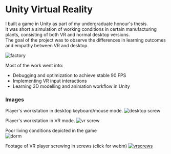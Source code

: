 # Unity Virtual Reality
I built a game in Unity as part of my undergraduate honour's thesis.  
It was short a simulation of working conditions in certain manufacturing plants, consisting of both VR and normal desktop versions.  
The goal of the project was to observe the differences in learning outcomes and empathy between VR and desktop.

![factory](/page/images/factory.jpg)

Most of the work went into:
- Debugging and optimization to achieve stable 90 FPS
- Implementing VR input interactions
- Learning 3D modelling and animation workflow in Unity
  
### Images
Player's workstation in desktop keyboard/mouse mode. 
![desktop screw](/page/images/desktopscrew.jpg)

Player's workstation in VR mode. 
![vr screw](/page/images/vrscrew.jpg)

Poor living conditions depicted in the game  
![dorm](/page/images/dorm.jpg)

Footage of VR player screwing in screws (click for webm)
[![vrscrews](/page/images/vrscrews.gif)](/page/images/vrscrews.webm)

